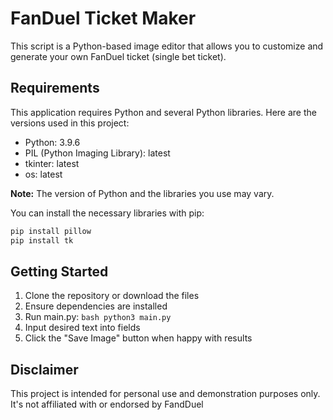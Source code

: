 # FanDuel Ticket Maker
This script is a Python-based image editor that allows you to customize and generate your own FanDuel ticket (single bet ticket).

## Requirements

This application requires Python and several Python libraries. Here are the versions used in this project:

- Python: 3.9.6
- PIL (Python Imaging Library): latest
- tkinter: latest
- os: latest

**Note:** The version of Python and the libraries you use may vary. 

You can install the necessary libraries with pip:

```bash
pip install pillow 
pip install tk
```

## Getting Started
1. Clone the repository or download the files
2. Ensure dependencies are installed
3. Run main.py:
```bash python3 main.py ```
4. Input desired text into fields
5. Click the "Save Image" button when happy with results

## Disclaimer
This project is intended for personal use and demonstration purposes only. It's not affiliated with or endorsed by FandDuel